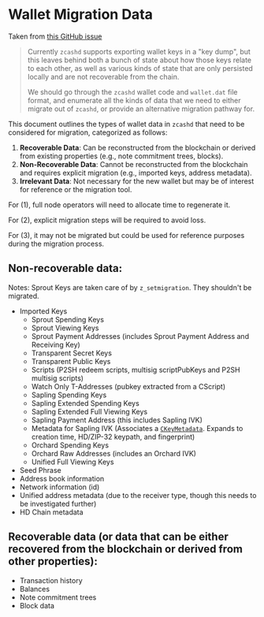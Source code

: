 # Wallet Migration Data

Taken from [this GitHub issue](https://github.com/zcash/zcash/issues/6873)

> Currently `zcashd` supports exporting wallet keys in a "key dump",
> but this leaves behind both a bunch of state about how those keys relate to each other,
> as well as various kinds of state that are only persisted locally and are not recoverable from the chain.
>
> We should go through the `zcashd` wallet code and `wallet.dat` file format,
> and enumerate all the kinds of data that we need to either migrate out of `zcashd`,
> or provide an alternative migration pathway for.

This document outlines the types of wallet data in `zcashd` that need to be considered for migration, categorized as follows:

1. **Recoverable Data**: Can be reconstructed from the blockchain or derived from existing properties (e.g., note commitment trees, blocks).
2. **Non-Recoverable Data**: Cannot be reconstructed from the blockchain and requires explicit migration (e.g., imported keys, address metadata).
3. **Irrelevant Data**: Not necessary for the new wallet but may be of interest for reference or the migration tool.

For (1), full node operators will need to allocate time to regenerate it.

For (2), explicit migration steps will be required to avoid loss.

For (3), it may not be migrated but could be used for reference purposes during the migration process.

## Non-recoverable data:

Notes: Sprout Keys are taken care of by `z_setmigration`. They shouldn't be migrated.

- Imported Keys
  - Sprout Spending Keys
  - Sprout Viewing Keys
  - Sprout Payment Addresses (includes Sprout Payment Address and Receiving Key)
  - Transparent Secret Keys
  - Transparent Public Keys
  - Scripts (P2SH redeem scripts, multisig scriptPubKeys and P2SH multisig scripts)
  - Watch Only T-Addresses (pubkey extracted from a CScript)
  - Sapling Spending Keys
  - Sapling Extended Spending Keys
  - Sapling Extended Full Viewing Keys
  - Sapling Payment Address (this includes Sapling IVK)
  - Metadata for Sapling IVK (Associates a [`CKeyMetadata`](./README.md#CKeyMetadata). Expands to creation time, HD/ZIP-32 keypath, and fingerprint)
  - Orchard Spending Keys
  - Orchard Raw Addresses (includes an Orchard IVK)
  - Unified Full Viewing Keys
- Seed Phrase
- Address book information
- Network information (id)
- Unified address metadata (due to the receiver type, though this needs to be investigated further)
- HD Chain metadata

## Recoverable data (or data that can be either recovered from the blockchain or derived from other properties):

- Transaction history
- Balances
- Note commitment trees
- Block data
